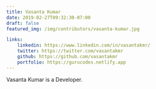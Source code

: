 ```yaml
---
title: Vasanta Kumar
date: 2019-02-27T09:32:30-07:00
draft: false
featured_img: /img/contributors/vasanta-kumar.jpg

links: 
    linkedin: https://www.linkedin.com/in/vasantakmr/
    twitter: https://twitter.com/vasantakmr
    github: https://github.com/vasantakmr
    portfolio: https://gurucodes.netlify.app
---
```


Vasanta Kumar is a Developer.
